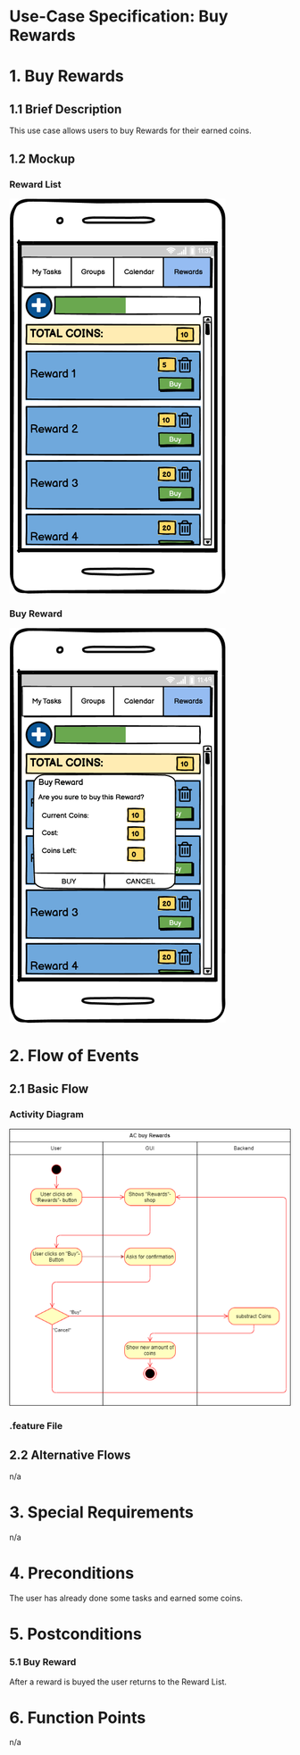 # Use-Case Specification: Buy Rewards

# 1. Buy Rewards

## 1.1 Brief Description
This use case allows users to buy Rewards for their earned coins.

## 1.2 Mockup

### Reward List
![](UC-Reward_List.png)
### Buy Reward
![](UC-Buy_Reward.png)

# 2. Flow of Events

## 2.1 Basic Flow

### Activity Diagram
![](AC_Buy_Rewards.png)

### .feature File



## 2.2 Alternative Flows
n/a

# 3. Special Requirements
n/a

# 4. Preconditions
The user has already done some tasks and earned some coins.

# 5. Postconditions

### 5.1 Buy Reward
After a reward is buyed the user returns to the Reward List.



# 6. Function Points
n/a
